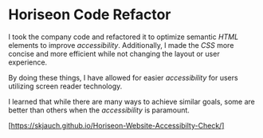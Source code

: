 # Horiseon Code Refactor

I took the company code and refactored it to optimize semantic *HTML* elements to improve *accessibility*.  Additionally, I made the *CSS* more concise and more efficient while not changing the layout or user experience.  

By doing these things, I have allowed for easier *accessibility* for users utilizing screen reader technology.

I learned that while there are many ways to achieve similar goals, some are better than others when the *accessibility* is paramount. 

[https://skjauch.github.io/Horiseon-Website-Accessibilty-Check/]

